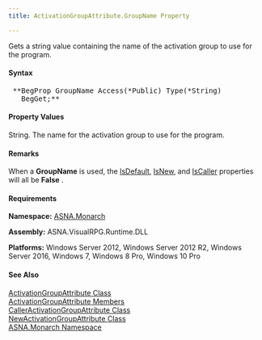 ```yaml
---
title: ActivationGroupAttribute.GroupName Property

---
```


Gets a string value containing the name of the activation group to use for the program.

#### Syntax
<pre class="syntax"> **BegProp GroupName Access(*Public) Type(*String)
   BegGet;** </pre>

#### Property Values
String. The name for the activation group to use for the program.

#### Remarks
When a **GroupName** is used, the [ IsDefault](activation-group-attribute-classIs-default-property.html), [ IsNew](activation-group-attribute-classIs-new-property.html), and [ IsCaller](activation-group-attribute-classIs-caller-property.html) properties will all be **False** .
<!-- start -->

#### Requirements
**Namespace:** [ASNA.Monarch](monarch-namespace.html)

**Assembly:** ASNA.VisualRPG.Runtime.DLL 

**Platforms:** Windows Server 2012, Windows Server 2012 R2, Windows Server 2016, Windows 7, Windows 8 Pro, Windows 10 Pro
<!-- end -->

#### See Also
[ ActivationGroupAttribute Class](activation-group-attribute-class.html) <br clear="none" /> [ ActivationGroupAttribute Members](activation-group-attribute-class-members.html) <br clear="none" /> [ CallerActivationGroupAttribute Class](caller-activation-group-attribute-class.html) <br clear="none" /> [ NewActivationGroupAttribute Class](new-activation-group-attribute-class.html) <br clear="none" />[ASNA.Monarch Namespace](monarch-namespace.html)
